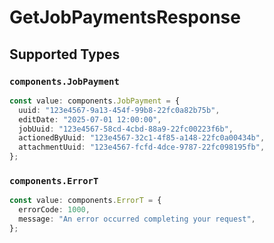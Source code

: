 # GetJobPaymentsResponse


## Supported Types

### `components.JobPayment`

```typescript
const value: components.JobPayment = {
  uuid: "123e4567-9a13-454f-99b8-22fc0a82b75b",
  editDate: "2025-07-01 12:00:00",
  jobUuid: "123e4567-58cd-4cbd-88a9-22fc00223f6b",
  actionedByUuid: "123e4567-32c1-4f85-a148-22fc0a00434b",
  attachmentUuid: "123e4567-fcfd-4dce-9787-22fc098195fb",
};
```

### `components.ErrorT`

```typescript
const value: components.ErrorT = {
  errorCode: 1000,
  message: "An error occurred completing your request",
};
```

